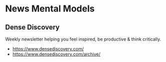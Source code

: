 # News Mental Models


## Dense Discovery

Weekly newsletter helping you feel inspired, be productive & think critically.

* https://www.densediscovery.com/
* https://www.densediscovery.com/archive/

